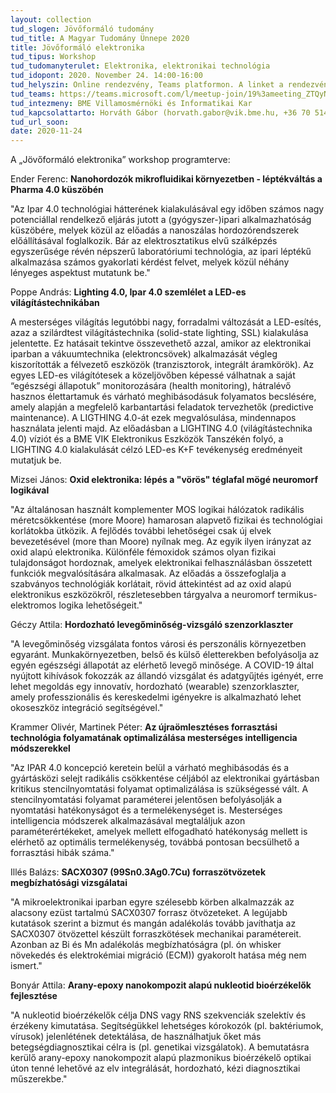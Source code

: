 ```yaml
---
layout: collection
tud_slogen: Jövőformáló tudomány
tud_title: A Magyar Tudomány Ünnepe 2020
title: Jövőformáló elektronika
tud_tipus: Workshop
tud_tudomanyterulet: Elektronika, elektronikai technológia
tud_idopont: 2020. November 24. 14:00-16:00
tud_helyszin: Online rendezvény, Teams platformon. A linket a rendezvény honlapján tesszük közzé.
tud_teams: https://teams.microsoft.com/l/meetup-join/19%3ameeting_ZTQyNDM4NDEtZjg4NS00NzEwLWEwMDctYjhlMTkzZmFiNjRi%40thread.v2/0?context=%7b%22Tid%22%3a%226a3548ab-7570-4271-91a8-58da00697029%22%2c%22Oid%22%3a%226fde4801-a4ed-4075-b609-906d96729a61%22%7d
tud_intezmeny: BME Villamosmérnöki és Informatikai Kar
tud_kapcsolattarto: Horváth Gábor (horvath.gabor@vik.bme.hu, +36 70 514 7557)
tud_url_soon:
date: 2020-11-24
---
```

A „Jövőformáló elektronika” workshop programterve:

Ender Ferenc: <b>Nanohordozók mikrofluidikai környezetben - léptékváltás a Pharma 4.0 küszöbén</b>

"Az Ipar 4.0 technológiai hátterének kialakulásával egy időben számos nagy potenciállal rendelkező eljárás jutott a (gyógyszer-)ipari alkalmazhatóság küszöbére, melyek közül az előadás a nanoszálas hordozórendszerek előállításával foglalkozik. Bár az elektrosztatikus elvű szálképzés egyszerűsége révén népszerű laboratóriumi technológia, az ipari léptékű alkalmazása számos gyakorlati kérdést felvet, melyek közül néhány lényeges aspektust mutatunk be."

Poppe András: <b>Lighting 4.0, Ipar 4.0 szemlélet a LED-es világítástechnikában</b>

A mesterséges világítás legutóbbi nagy, forradalmi változását a LED-esítés, azaz a szilárdtest világítástechnika (solid-state lighting, SSL) kialakulása jelentette. Ez hatásait tekintve összevethető azzal, amikor az elektronikai iparban a vákuumtechnika (elektroncsövek) alkalmazását végleg kiszorították a félvezető eszközök (tranzisztorok, integrált áramkörök). Az egyes LED-es világítótesek a közeljövőben képessé válhatnak a saját “egészségi állapotuk” monitorozására (health monitoring), hátralévő hasznos élettartamuk és várható meghibásodásuk folyamatos becslésére, amely alapján a megfelelő karbantartási feladatok tervezhetők (predictive maintenance). A LIGTHING 4.0-át ezek megvalósulása, mindennapos használata jelenti majd. Az előadásban a LIGHTING 4.0 (világítástechnika 4.0) víziót és a BME VIK Elektronikus Eszközök Tanszékén folyó, a LIGHTING 4.0 kialakulását célzó LED-es K+F tevékenység eredményeit mutatjuk be.

Mizsei János: <b>Oxid elektronika: lépés a "vörös" téglafal mögé neuromorf logikával</b>

"Az általánosan használt komplementer MOS logikai hálózatok radikális méretcsökkentése (more Moore) hamarosan alapvető fizikai és technológiai korlátokba ütközik. A fejlődés további lehetőségei csak új elvek bevezetésével (more than Moore) nyílnak meg. Az egyik ilyen irányzat az oxid alapú elektronika. Különféle fémoxidok számos olyan fizikai tulajdonságot hordoznak, amelyek elektronikai felhasználásban összetett funkciók megvalósítására alkalmasak. Az előadás a összefoglalja a szabványos technológiák korlátait, rövid áttekintést ad az oxid alapú elektronikus eszközökről, részletesebben tárgyalva a neuromorf termikus-elektromos logika lehetőségeit."

Géczy Attila: <b>Hordozható levegőminőség-vizsgáló szenzorklaszter</b>

"A levegőminőség vizsgálata fontos városi és perszonális környezetben egyaránt. Munkakörnyezetben, belső és külső életterekben befolyásolja az egyén egészségi állapotát az elérhető levegő minősége. A COVID-19 által nyújtott kihívások fokozzák az állandó vizsgálat és adatgyűjtés igényét, erre lehet megoldás egy innovatív, hordozható (wearable) szenzorklaszter, amely professzionális és kereskedelmi igényekre is alkalmazható lehet okoseszköz integráció segítségével."

Krammer Olivér, Martinek Péter: <b>Az újraömlesztéses forrasztási technológia folyamatának optimalizálása mesterséges intelligencia
módszerekkel</b>

"Az IPAR 4.0 koncepció keretein belül a várható meghibásodás és a gyártásközi selejt radikális csökkentése céljából az elektronikai gyártásban kritikus stencilnyomtatási folyamat optimalizálása is szükségessé vált. A stencilnyomtatási folyamat paraméterei jelentősen befolyásolják a nyomtatási hatékonyságot és a termelékenységet is. Mesterséges intelligencia módszerek alkalmazásával megtaláljuk azon paraméterértékeket, amelyek mellett elfogadható hatékonyság mellett is elérhető az optimális termelékenység, továbbá pontosan becsülhető a forrasztási hibák száma."

Illés Balázs: <b>SACX0307 (99Sn0.3Ag0.7Cu) forraszötvözetek megbízhatósági vizsgálatai</b>

"A mikroelektronikai iparban egyre szélesebb körben alkalmazzák az alacsony ezüst tartalmú SACX0307 forrasz ötvözeteket. A legújabb kutatások szerint a bizmut és mangán adalékolás tovább javíthatja az SACX0307 ötvözettel készült forraszkötések mechanikai paramétereit. Azonban az Bi és Mn adalékolás megbízhatóságra (pl. ón whisker növekedés és elektrokémiai migráció (ECM)) gyakorolt hatása még nem ismert."

Bonyár Attila: <b>Arany-epoxy nanokompozit alapú nukleotid bioérzékelők fejlesztése</b>

"A nukleotid bioérzékelők célja DNS vagy RNS szekvenciák szelektív és érzékeny kimutatása. Segítségükkel lehetséges kórokozók (pl. baktériumok, vírusok) jelenlétének detektálása, de használhatjuk őket más betegségdiagnosztikai célra is (pl. genetikai vizsgálatok). A bemutatásra kerülő arany-epoxy nanokompozit alapú plazmonikus bioérzékelő optikai úton tenné lehetővé az elv integrálását, hordozható, kézi diagnosztikai műszerekbe."



